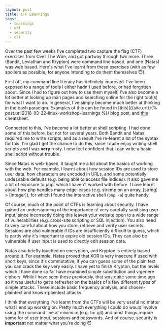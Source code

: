 ```yaml
---
layout: post
title: CTF Learnings
tags:
  - learnings
  - ctf
  - security
  - cli
---
```


Over the past few weeks I've completed two capture the flag (CTF) exercises from Over The Wire, and got partway through two more. Three (Bandit, Leviathan and Krypton) were command line based, and one (Natas) was web based. Here's what I've learnt from these exercises (with as few spoilers as possible, for anyone intending to do them themselves :innocent:).

First off, my command line literacy has definitely improved. I've been exposed to a range of tools I either hadn't used before, or had forgotten about. Since I had to figure out how to use them myself, I've also become a lot better at looking up man pages and searching online for the right tool(s) for what I want to do. In general, I've simply become much better at thinking in the bash paradigm. Examples of this can be found in [this]({{site.url}}{% post.url 2018-03-22-linux-workshop-learnings %}) blog post, and [this]({{site.url}}/...) cheatsheet.

Connected to this, I've become a lot better at shell scripting. I had done some of this before, but not for several years. Both Bandit and Natas required me to write scripts, and as a result I've re-learnt a lot of the syntax for this. I'm glad I got the chance to do this, since I quite enjoy writing shell scripts and I was **very** rusty. I now feel confident that I can write a basic shell script without trouble.

Since Natas is web-based, it taught me a lot about the basics of working with the web. For example, I learnt about how session IDs are used to store user data, how characters are encoded in URLs, and some potentially undesirable defaults (e.g. being able to access file indices).  It also gave me a lot of exposure to php, which I haven't worked with before. I have learnt about how php handles many edge-cases (e.g. strcmp on an array, [string] > [integer]), for which I found the interactive shell (`php -a`) quite handy.

Of course, much of the point of CTFs is learning about security. I have gained an understanding of the importance of very carefully sanitising user input, since incorrectly doing this leaves your website open to a wide range of vulnerabilities (e.g. cross-site scripting or SQL injection). You also need to very careful about how you store, retrieve and verify user secrets. Sessions are also vulnerable if IDs are insufficiently difficult to guess, which is partly why it's important to expire old session IDs. They can also be vulnerable if user input is used to directly edit session data.

Natas also briefly touched on encryption, and Krypton is entirely based around it. For example, Natas proved that XOR is very insecure if used with short keys, since it's commutative; if you can guess some of the plain text you can crack the key very easily. I have yet to finish Krypton, but the levels which I have done so far have examined simple substitution and vigenere ciphers. While I have seen these previously, that was quite some time ago so it was useful to get a refresher on the basics of a few different types of simple attacks. These include basic frequency analysis, and chosen-plaintext and known-plaintext attacks.

I think that everything I've learnt from the CTFs will be very useful no matter what I end up working on. Pretty much everything I could do would involve using the command line at minimum (e.g. for git) and most things require some for of user input, sessions and passwords. And of course, security is **important** not matter what you're doing :smiling_imp:

